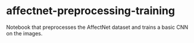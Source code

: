 # affectnet-preprocessing-training
Notebook that preprocesses the AffectNet dataset and trains a basic CNN on the images.
